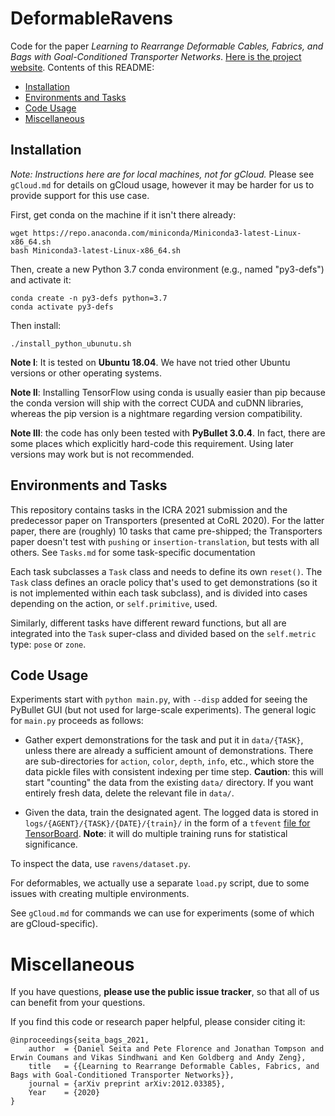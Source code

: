 # DeformableRavens

Code for the paper *Learning to Rearrange Deformable Cables, Fabrics, and Bags
with Goal-Conditioned Transporter Networks*. [Here is the project website][5].
Contents of this README:

- [Installation](#installation)
- [Environments and Tasks](#environments-and-tasks)
- [Code Usage](#code-usage)
- [Miscellaneous](#miscellaneous)


## Installation

*Note: Instructions here are for local machines, not for gCloud.* Please see `gCloud.md` for details on gCloud usage,
however it may be harder for us to provide support for this use case.

First, get conda on the machine if it isn't there already:

```
wget https://repo.anaconda.com/miniconda/Miniconda3-latest-Linux-x86_64.sh
bash Miniconda3-latest-Linux-x86_64.sh
```

Then, create a new Python 3.7 conda environment (e.g., named "py3-defs") and
activate it:

```
conda create -n py3-defs python=3.7
conda activate py3-defs
```

Then install:

```
./install_python_ubunutu.sh
```

**Note I**: It is tested on **Ubuntu 18.04**. We have not tried other Ubuntu
versions or other operating systems.

**Note II**: Installing TensorFlow using conda is usually easier than pip
because the conda version will ship with the correct CUDA and cuDNN libraries,
whereas the pip version is a nightmare regarding version compatibility.

**Note III**: the code has only been tested with **PyBullet 3.0.4**. In fact,
there are some places which explicitly hard-code this requirement. Using later
versions may work but is not recommended.

## Environments and Tasks

This repository contains tasks in the ICRA 2021 submission and the predecessor
paper on Transporters (presented at CoRL 2020). For the latter paper, there are
(roughly) 10 tasks that came pre-shipped; the Transporters paper doesn't test
with `pushing` or `insertion-translation`, but tests with all others. See
`Tasks.md` for some task-specific documentation

Each task subclasses a `Task` class and needs to define its own `reset()`. The
`Task` class defines an oracle policy that's used to get demonstrations (so it
is not implemented within each task subclass), and is divided into cases
depending on the action, or `self.primitive`, used.

Similarly, different tasks have different reward functions, but all are
integrated into the `Task` super-class and divided based on the `self.metric`
type: `pose` or `zone`.

## Code Usage

Experiments start with `python main.py`, with `--disp` added for seeing the
PyBullet GUI (but not used for large-scale experiments). The general logic for
`main.py` proceeds as follows:

- Gather expert demonstrations for the task and put it in `data/{TASK}`, unless
  there are already a sufficient amount of demonstrations. There are
  sub-directories for `action`, `color`, `depth`, `info`, etc., which store the
  data pickle files with consistent indexing per time step. **Caution**: this
  will start "counting" the data from the existing `data/` directory. If you
  want entirely fresh data, delete the relevant file in `data/`.

- Given the data, train the designated agent. The logged data is stored in
  `logs/{AGENT}/{TASK}/{DATE}/{train}/` in the form of a `tfevent` [file for
  TensorBoard][4]. **Note**: it will do multiple training runs for statistical
  significance.

To inspect the data, use `ravens/dataset.py`.

For deformables, we actually use a separate `load.py` script, due to some
issues with creating multiple environments.

See `gCloud.md` for commands we can use for experiments (some of which are
gCloud-specific).

# Miscellaneous

If you have questions, **please use the public issue tracker**, so that all of
us can benefit from your questions.

If you find this code or research paper helpful, please consider citing it:

```
@inproceedings{seita_bags_2021,
    author  = {Daniel Seita and Pete Florence and Jonathan Tompson and Erwin Coumans and Vikas Sindhwani and Ken Goldberg and Andy Zeng},
    title   = {{Learning to Rearrange Deformable Cables, Fabrics, and Bags with Goal-Conditioned Transporter Networks}},
    journal = {arXiv preprint arXiv:2012.03385},
    Year    = {2020}
}
```

[1]:https://www.tensorflow.org/hub/installation
[2]:https://github.com/tensorflow/addons/issues/1132
[3]:https://partner-code.googlesource.com/project-reach/+/75459a560ea9ae4b9d7283ef39d4a4d99598ab81
[4]:https://stackoverflow.com/a/56537286/3287820
[5]:https://berkeleyautomation.github.io/bags/
